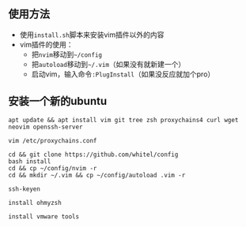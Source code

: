 ## 使用方法

+ 使用`install.sh`脚本来安装vim插件以外的内容
+ vim插件的使用：
  + 把`nvim`移动到`~/config`
  + 把`autoload`移动到`~/.vim`（如果没有就新建一个）
  + 启动vim，输入命令`:PlugInstall`（如果没反应就加个pro）



## 安装一个新的ubuntu

```
apt update && apt install vim git tree zsh proxychains4 curl wget neovim openssh-server
```

```
vim /etc/proxychains.conf
```

```
cd && git clone https://github.com/whitel/config
bash install
cd && cp ~/config/nvim -r
cd && mkdir ~/.vim && cp ~/config/autoload .vim -r
```

```
ssh-keyen
```

```
install ohmyzsh
```

```
install vmware tools
```

